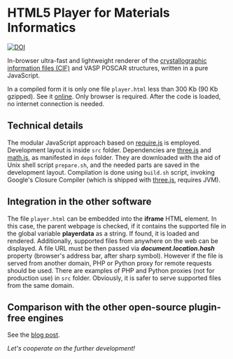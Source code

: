HTML5 Player for Materials Informatics
======
[![DOI](https://zenodo.org/badge/18811/tilde-lab/player.html.svg)](https://zenodo.org/badge/latestdoi/18811/tilde-lab/player.html)

In-browser ultra-fast and lightweight renderer of the [crystallographic information files (CIF)](https://en.wikipedia.org/wiki/Crystallographic_Information_File) and VASP POSCAR structures, written in a pure JavaScript.

In a compiled form it is only one file ```player.html``` less than 300 Kb (90 Kb gzipped). See it [online](http://tilde-lab.github.io/player.html). Only browser is required. After the code is loaded, no internet connection is needed.

Technical details
------

The modular JavaScript approach based on [require.js](http://requirejs.org) is employed. Development layout is inside ```src``` folder. Dependencies are [three.js](https://github.com/mrdoob/three.js) and [math.js](http://mathjs.org), as manifested in ```deps``` folder. They are downloaded with the aid of Unix shell script ```prepare.sh```, and the needed parts are saved in the development layout. Compilation is done using ```build.sh``` script, invoking Google's Closure Compiler (which is shipped with [three.js](https://github.com/mrdoob/three.js), requires JVM).

Integration in the other software
------

The file ```player.html``` can be embedded into the **iframe** HTML element. In this case, the parent webpage is checked, if it contains the supported file in the global variable **playerdata** as a string. If found, it is loaded and rendered. Additionally, supported files from anywhere on the web can be displayed. A file URL must be then passed via **_document.location.hash_** property (browser's address bar, after sharp symbol). However if the file is served from another domain, PHP or Python proxy for remote requests should be used. There are examples of PHP and Python proxies (not for production use) in ```src``` folder. Obviously, it is safer to serve supported files from the same domain.

Comparison with the other open-source plugin-free engines
------

See the [blog post](https://blog.tilde.pro/in-browser-plugin-free-cif-visualization-comparison-of-open-source-engines-a3d0b4098660).

_Let's cooperate on the further development!_
